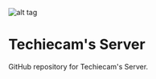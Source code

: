 ![alt tag](https://imgur.com/a/SIlr2.png)

# Techiecam's Server

GitHub repository for Techiecam's Server.
